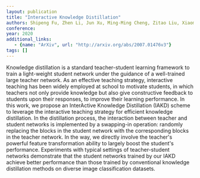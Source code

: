 ```yaml
---
layout: publication
title: "Interactive Knowledge Distillation"
authors: Shipeng Fu, Zhen Li, Jun Xu, Ming-Ming Cheng, Zitao Liu, Xiaomin Yang
conference: 
year: 2020
additional_links: 
   - {name: "ArXiv", url: "http://arxiv.org/abs/2007.01476v3"}
tags: []
---
```

Knowledge distillation is a standard teacher-student learning framework to
train a light-weight student network under the guidance of a well-trained large
teacher network. As an effective teaching strategy, interactive teaching has
been widely employed at school to motivate students, in which teachers not only
provide knowledge but also give constructive feedback to students upon their
responses, to improve their learning performance. In this work, we propose an
InterActive Knowledge Distillation (IAKD) scheme to leverage the interactive
teaching strategy for efficient knowledge distillation. In the distillation
process, the interaction between teacher and student networks is implemented by
a swapping-in operation: randomly replacing the blocks in the student network
with the corresponding blocks in the teacher network. In the way, we directly
involve the teacher's powerful feature transformation ability to largely boost
the student's performance. Experiments with typical settings of teacher-student
networks demonstrate that the student networks trained by our IAKD achieve
better performance than those trained by conventional knowledge distillation
methods on diverse image classification datasets.